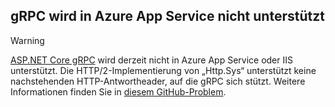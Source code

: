 ## <a name="grpc-not-supported-on-azure-app-service"></a>gRPC wird in Azure App Service nicht unterstützt

> [!WARNING]
> [ASP.NET Core gRPC](xref:grpc/index) wird derzeit nicht in Azure App Service oder IIS unterstützt. Die HTTP/2-Implementierung von „Http.Sys“ unterstützt keine nachstehenden HTTP-Antwortheader, auf die gRPC sich stützt. Weitere Informationen finden Sie in [diesem GitHub-Problem](https://github.com/dotnet/AspNetCore/issues/9020).
